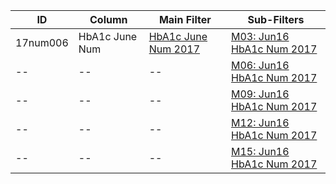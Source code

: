 ID | Column | Main Filter | Sub-Filters | 
-- | ------ | -------| -----------|
17num006| HbA1c June Num | [HbA1c June Num 2017](https://github.com/Edward-Yao31/Salud-Y-Vida-Report/blob/2017-Salud-Y-Vida-Report/main-filters/num/HbA1c%20June%20Num%202017) | [M03: Jun16 HbA1c Num 2017](https://github.com/Edward-Yao31/Salud-Y-Vida-Report/blob/2017-Salud-Y-Vida-Report/sub-filters/num/M03:%20Jun16%20HbA1c%20Num%202017)
-- | --| --|[M06: Jun16 HbA1c Num 2017](https://github.com/Edward-Yao31/Salud-Y-Vida-Report/blob/2017-Salud-Y-Vida-Report/sub-filters/num/M06:%20Jun16%20HbA1c%20Num%202017)|
-- | --| --|[M09: Jun16 HbA1c Num 2017](https://github.com/Edward-Yao31/Salud-Y-Vida-Report/blob/2017-Salud-Y-Vida-Report/sub-filters/num/M09:%20Jun16%20HbA1c%20Num%202017)|
-- | --| --|[M12: Jun16 HbA1c Num 2017](https://github.com/Edward-Yao31/Salud-Y-Vida-Report/blob/2017-Salud-Y-Vida-Report/sub-filters/num/M12:%20Jun16%20HbA1c%20Num%202017)|
-- | --| --|[M15: Jun16 HbA1c Num 2017](https://github.com/Edward-Yao31/Salud-Y-Vida-Report/blob/2017-Salud-Y-Vida-Report/sub-filters/num/M15:%20Jun16%20HbA1c%20Num%202017)|
